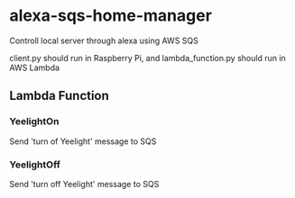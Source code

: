 # alexa-sqs-home-manager
Controll local server through alexa using AWS SQS

client.py should run in Raspberry Pi, and lambda_function.py should run in AWS Lambda

## Lambda Function

### YeelightOn

  Send 'turn of Yeelight' message to SQS

### YeelightOff
  Send 'turn off Yeelight' message to SQS
